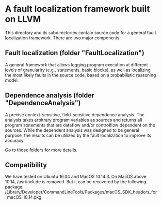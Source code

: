 A fault localization framework built on LLVM
============================================

This directory and its subdirectories contain source code for a general fault
localization framework. There are two major components:

## Fault localization (folder "FaultLocalization")

A general framework that allows logging program execution at different levels
of granularity (e.g., statements, basic blocks), as well as localizing the most
likely faults in the source code, based on a probabilistic reasoning model.

## Dependence analysis (folder "DependenceAnalysis")

A precise context-sensitive, field-sensitive dependence analysis. The analysis
takes arbitrary program variables as sources and returns all program statements
that are dataflow and/or controlflow dependent on the sources. While the
dependent analysis was designed to be general purpose, the results can be
utilized by the fault localization to improve its accuracy.

Go to those folders for more details.

## Compatibility

We have tested on Ubuntu 16.04 and MacOS 10.14.3. On MacOS above 10.14,
/usr/include is removed. But it can be recovered by the following package:
/Library/Developer/CommandLineTools/Packages/macOS_SDK_headers_for_macOS_10.14.pkg 
